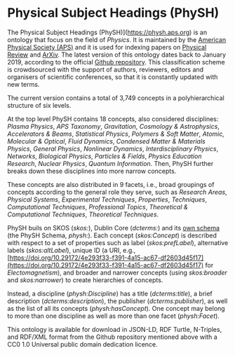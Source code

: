 # Physical Subject Headings (PhySH)

The Physical Subject Headings (PhySH)](https://physh.aps.org) is an ontology that focus on the field of *Physics*. It is maintained by the [American Physical Society (APS)](https://www.aps.org) and it is used for indexing papers on [Physical Review](https://journals.aps.org) and [ArXiv](https://arxiv.org). The latest version of this ontology dates back to January 2019, according to the official [Github repository](https://github.com/physh-org/PhySH).
This classification scheme is crowdsourced with the support of authors, reviewers, editors and organisers of scientific conferences, so that it is constantly updated with new terms.

The current version contains a total of 3,749 concepts in a polyhierarchical structure of six levels. 

At the top level PhySH contains 18 concepts, also considered disciplines: *Plasma Physics*, 
*APS Taxonomy*, 
*Gravitation, Cosmology \& Astrophysics*, 
*Accelerators \& Beams*, 
*Statistical Physics*, 
*Polymers \& Soft Matter*, 
*Atomic, Molecular \& Optical*, 
*Fluid Dynamics*, 
*Condensed Matter \& Materials Physics*, 
*General Physics*, 
*Nonlinear Dynamics*, 
*Interdisciplinary Physics*, 
*Networks*, 
*Biological Physics*, 
*Particles \& Fields*, 
*Physics Education Research*, 
*Nuclear Physics*, 
*Quantum Information*. 
Then, PhySH further breaks down these disciplines into more narrow concepts.

These concepts are also distributed in 9 facets, i.e., broad groupings of concepts according to the general role they serve, such as *Research Areas*, *Physical Systems*, *Experimental Techniques*, *Properties*, *Techniques*, *Computational Techniques*, *Professional Topics*, *Theoretical \& Computational Techniques*, *Theoretical Techniques*. 

PhySH buils on SKOS (*skos:*), Dublin Core (*dcterms:*) and its [own schema](https://physh.org/rdf/2018/01/01/core\#) (the PhySH Schema, *physh:*). Each concept (*skos:Concept*) is described with respect to a set of properties such as label (*skos:prefLabel*), alternative labels (*skos:altLabel*), unique ID (a URI, e.g., [https://doi.org/10.29172/4e293f33-f391-4a15-ac67-df2603d45f17](https://doi.org/10.29172/4e293f33-f391-4a15-ac67-df2603d45f17) for *Electomagnetism*), and broader and narrower concepts (using *skos:broader* and *skos:narrower*) to create hierarchies of concepts. 

Instead, a discipline (*physh:Discipline*) has a title (*dcterms:title*), a brief description (*dcterms:description*), the publisher (*dcterms:publisher*), as well as the list of all its concepts (*physh:hasConcept*). One concept may belong to more than one discipline as well as more than one facet (*physh:Facet*). 


This ontology is available for download in JSON-LD, RDF Turtle, N-Triples, and RDF/XML format from the Github repository mentioned above with a CC0 1.0 Universal public domain dedication licence. 